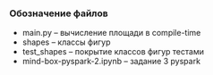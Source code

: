 ### Обозначение файлов
- main.py – вычисление площади в compile-time
- shapes – классы фигур
- test_shapes – покрытие классов фигур тестами
- mind-box-pyspark-2.ipynb – задание 3 pyspark 

